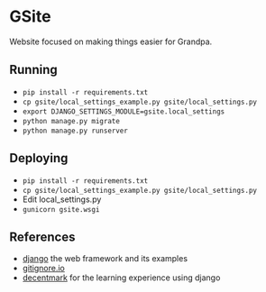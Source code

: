 # GSite
Website focused on making things easier for Grandpa.

## Running
- `pip install -r requirements.txt`
- `cp gsite/local_settings_example.py gsite/local_settings.py`
- `export DJANGO_SETTINGS_MODULE=gsite.local_settings`
- `python manage.py migrate`
- `python manage.py runserver`

## Deploying
- `pip install -r requirements.txt`
- `cp gsite/local_settings_example.py gsite/local_settings.py`
- Edit local_settings.py
- `gunicorn gsite.wsgi`

## References
- [django](https://www.djangoproject.com/) the web framework and its examples
- [gitignore.io](https://www.gitignore.io/)
- [decentmark](https://github.com/DecentMark/decentmark) for the learning experience using django
